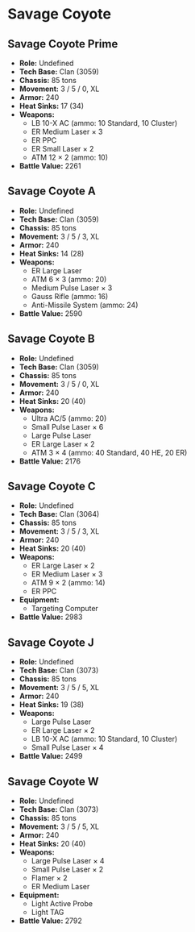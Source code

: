 # Savage Coyote
## Savage Coyote Prime
- **Role:** Undefined
- **Tech Base:** Clan (3059)
- **Chassis:** 85 tons
- **Movement:** 3 / 5 / 0, XL
- **Armor:** 240
- **Heat Sinks:** 17 (34)
- **Weapons:**
  - LB 10-X AC (ammo: 10 Standard, 10 Cluster)
  - ER Medium Laser × 3
  - ER PPC
  - ER Small Laser × 2
  - ATM 12 × 2 (ammo: 10)
- **Battle Value:** 2261

## Savage Coyote A
- **Role:** Undefined
- **Tech Base:** Clan (3059)
- **Chassis:** 85 tons
- **Movement:** 3 / 5 / 3, XL
- **Armor:** 240
- **Heat Sinks:** 14 (28)
- **Weapons:**
  - ER Large Laser
  - ATM 6 × 3 (ammo: 20)
  - Medium Pulse Laser × 3
  - Gauss Rifle (ammo: 16)
  - Anti-Missile System (ammo: 24)
- **Battle Value:** 2590

## Savage Coyote B
- **Role:** Undefined
- **Tech Base:** Clan (3059)
- **Chassis:** 85 tons
- **Movement:** 3 / 5 / 0, XL
- **Armor:** 240
- **Heat Sinks:** 20 (40)
- **Weapons:**
  - Ultra AC/5 (ammo: 20)
  - Small Pulse Laser × 6
  - Large Pulse Laser
  - ER Large Laser × 2
  - ATM 3 × 4 (ammo: 40 Standard, 40 HE, 20 ER)
- **Battle Value:** 2176

## Savage Coyote C
- **Role:** Undefined
- **Tech Base:** Clan (3064)
- **Chassis:** 85 tons
- **Movement:** 3 / 5 / 3, XL
- **Armor:** 240
- **Heat Sinks:** 20 (40)
- **Weapons:**
  - ER Large Laser × 2
  - ER Medium Laser × 3
  - ATM 9 × 2 (ammo: 14)
  - ER PPC
- **Equipment:**
  - Targeting Computer
- **Battle Value:** 2983

## Savage Coyote J
- **Role:** Undefined
- **Tech Base:** Clan (3073)
- **Chassis:** 85 tons
- **Movement:** 3 / 5 / 5, XL
- **Armor:** 240
- **Heat Sinks:** 19 (38)
- **Weapons:**
  - Large Pulse Laser
  - ER Large Laser × 2
  - LB 10-X AC (ammo: 10 Standard, 10 Cluster)
  - Small Pulse Laser × 4
- **Battle Value:** 2499

## Savage Coyote W
- **Role:** Undefined
- **Tech Base:** Clan (3073)
- **Chassis:** 85 tons
- **Movement:** 3 / 5 / 5, XL
- **Armor:** 240
- **Heat Sinks:** 20 (40)
- **Weapons:**
  - Large Pulse Laser × 4
  - Small Pulse Laser × 2
  - Flamer × 2
  - ER Medium Laser
- **Equipment:**
  - Light Active Probe
  - Light TAG
- **Battle Value:** 2792

